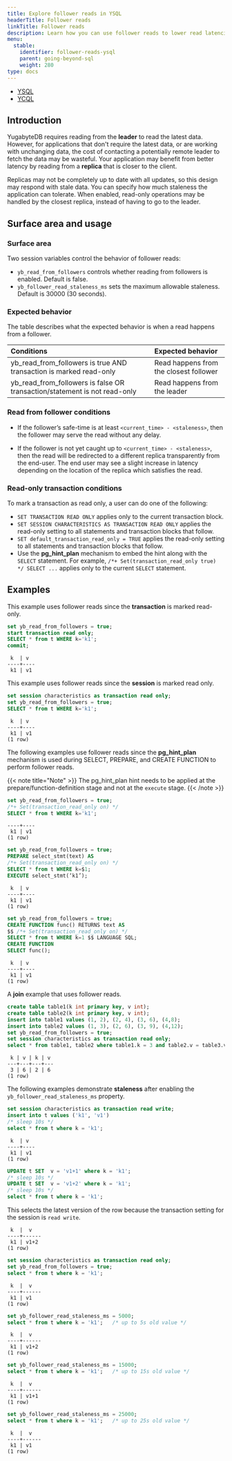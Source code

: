 ```yaml
---
title: Explore follower reads in YSQL
headerTitle: Follower reads
linkTitle: Follower reads
description: Learn how you can use follower reads to lower read latencies in local YugabyteDB clusters.
menu:
  stable:
    identifier: follower-reads-ysql
    parent: going-beyond-sql
    weight: 280
type: docs
---
```


<ul class="nav nav-tabs-alt nav-tabs-yb">
  <li >
    <a href="../follower-reads-ysql/" class="nav-link active">
      <i class="icon-postgres" aria-hidden="true"></i>YSQL</a>
  </li>

  <li >
    <a href="../follower-reads-ycql/" class="nav-link">
      <i class="icon-cassandra" aria-hidden="true"></i>YCQL</a>
  </li>
</ul>

## Introduction

YugabyteDB requires reading from the **leader** to read the latest data. However, for applications that don't require the latest data, or are working with unchanging data, the cost of contacting a potentially remote leader to fetch the data may be wasteful. Your application may benefit from better latency by reading from a **replica** that is closer to the client.

Replicas may not be completely up to date with all updates, so this design may respond with stale data. You can specify how much staleness the application can tolerate. When enabled, read-only operations may be handled by the closest replica, instead of having to go to the leader.

## Surface area and usage

### Surface area

Two session variables control the behavior of follower reads:

- `yb_read_from_followers` controls whether reading from followers is enabled. Default is false.
- `yb_follower_read_staleness_ms` sets the maximum allowable staleness. Default is 30000 (30 seconds).

### Expected behavior

The table describes what the expected behavior is when a read happens from a follower.

| Conditions | Expected behavior |
| :--------- | :---------------- |
| yb_read_from_followers is true AND transaction is marked read-only | Read happens from the closest follower |
| yb_read_from_followers is false OR transaction/statement is not read-only | Read happens from the leader |

### Read from follower conditions

- If the follower’s safe-time is at least `<current_time> - <staleness>`, then the follower may serve the read without any delay.

- If the follower is not yet caught up to `<current_time> - <staleness>`, then the read will be redirected to a different replica transparently from the end-user. The end user may see a slight increase in latency depending on the location of the replica which satisfies the read.

### Read-only transaction conditions

To mark a transaction as read only, a user can do one of the following:

- `SET TRANSACTION READ ONLY` applies only to the current transaction block.
- `SET SESSION CHARACTERISTICS AS TRANSACTION READ ONLY` applies the read-only setting to all statements and transaction blocks that follow.
- `SET default_transaction_read_only = TRUE` applies the read-only setting to all statements and transaction blocks that follow.
- Use the **pg_hint_plan** mechanism to embed the hint along with the `SELECT` statement. For example, `/*+ Set(transaction_read_only true) */ SELECT ...` applies only to the current `SELECT` statement.

## Examples

This example uses follower reads since the **transaction** is marked read-only.

```sql
set yb_read_from_followers = true;
start transaction read only;
SELECT * from t WHERE k='k1';
commit;
```

```output
 k  | v
----+----
 k1 | v1
```

This example uses follower reads since the **session** is marked read only.

```sql
set session characteristics as transaction read only;
set yb_read_from_followers = true;
SELECT * from t WHERE k='k1';
```

```output
 k  | v
----+----
 k1 | v1
(1 row)
```

The following examples use follower reads since the **pg_hint_plan** mechanism is used during SELECT, PREPARE, and CREATE FUNCTION to perform follower reads.

{{< note title="Note" >}}
The pg_hint_plan hint needs to be applied at the prepare/function-definition stage and not at the `execute` stage.
{{< /note >}}

```sql
set yb_read_from_followers = true;
/*+ Set(transaction_read_only on) */
SELECT * from t WHERE k='k1';
```

```output
----+----
 k1 | v1
(1 row)
```

```sql
set yb_read_from_followers = true;
PREPARE select_stmt(text) AS
/*+ Set(transaction_read_only on) */
SELECT * from t WHERE k=$1;
EXECUTE select_stmt(‘k1’);
```

```output
 k  | v
----+----
 k1 | v1
(1 row)
```

```sql
set yb_read_from_followers = true;
CREATE FUNCTION func() RETURNS text AS
$$ /*+ Set(transaction_read_only on) */
SELECT * from t WHERE k=1 $$ LANGUAGE SQL;
CREATE FUNCTION
SELECT func();
```

```output
 k  | v
----+----
 k1 | v1
(1 row)
```

A **join** example that uses follower reads.

```sql
create table table1(k int primary key, v int);
create table table2(k int primary key, v int);
insert into table1 values (1, 2), (2, 4), (3, 6), (4,8);
insert into table2 values (1, 3), (2, 6), (3, 9), (4,12);
set yb_read_from_followers = true;
set session characteristics as transaction read only;
select * from table1, table2 where table1.k = 3 and table2.v = table3.v;
```

```output
 k | v | k | v
---+---+---+---
 3 | 6 | 2 | 6
(1 row)
```

The following examples demonstrate **staleness** after enabling the `yb_follower_read_staleness_ms` property.

```sql
set session characteristics as transaction read write;
insert into t values ('k1', 'v1')
/* sleep 10s */
select * from t where k = 'k1';
```

```output
 k  | v
----+----
 k1 | v1
(1 row)
```

```sql
UPDATE t SET  v = 'v1+1' where k = 'k1';
/* sleep 10s */
UPDATE t SET  v = 'v1+2' where k = 'k1';
/* sleep 10s */
select * from t where k = 'k1';
```

This selects the latest version of the row because the transaction setting for the session is `read write`.

```output
 k  |  v
----+------
 k1 | v1+2
(1 row)
```

```sql
set session characteristics as transaction read only;
set yb_read_from_followers = true;
select * from t where k = 'k1';
```

```output
 k  |  v
----+------
 k1 | v1
(1 row)
```

```sql
set yb_follower_read_staleness_ms = 5000;
select * from t where k = 'k1';   /* up to 5s old value */
```

```output
 k  |  v
----+------
 k1 | v1+2
(1 row)
```

```sql
set yb_follower_read_staleness_ms = 15000;
select * from t where k = 'k1';   /* up to 15s old value */
```

```output
 k  |  v
----+------
 k1 | v1+1
(1 row)
```

```sql
set yb_follower_read_staleness_ms = 25000;
select * from t where k = 'k1';   /* up to 25s old value */
```

```output
 k  |  v
----+------
 k1 | v1
(1 row)
```
